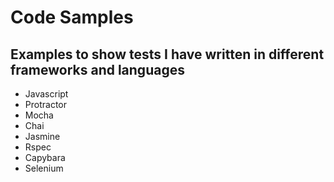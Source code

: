 # Code Samples

## Examples to show tests I have written in different frameworks and languages

- Javascript
- Protractor 
- Mocha
- Chai 
- Jasmine 
- Rspec
- Capybara
- Selenium

